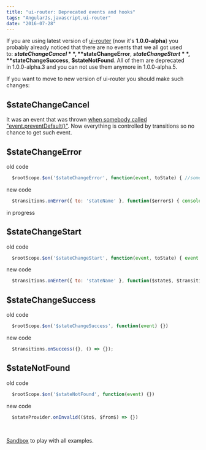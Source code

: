 ```yaml
---
title: "ui-router: Deprecated events and hooks"
tags: "AngularJs,javascript,ui-router"
date: "2016-07-28"
---
```


If you are using latest version of [ui-router](https://github.com/angular-ui/ui-router) (now it's **1.0.0-alpha**) you probably already noticed that there are no events that we all got used to: **$stateChangeCancel**,  **$stateChangeError**, **$stateChangeStart**, **$stateChangeSuccess**, **$stateNotFound**. All of them are deprecated in 1.0.0-alpha.3 and you can not use them anymore in 1.0.0-alpha.5.

If you want to move to new version of ui-router you should make such changes:

## $stateChangeCancel

It was an event that was thrown [when somebody called "event.preventDefault()"](https://github.com/angular-ui/ui-router/commit/ecefb75). Now everything is controlled by transitions so no chance to get such event.

## $stateChangeError

old code

```javascript 
  $rootScope.$on('$stateChangeError', function(event, toState) { //some code to handle the error })  
 ```

new code

```javascript 
  $transitions.onError({ to: 'stateName' }, function($error$) { console.log($error$); }  
 ```

in progress

## $stateChangeStart

old code

```javascript 
  $rootScope.$on('$stateChangeStart', function(event, toState) { event.preventDefault(); })  
 ```

new code

```javascript 
  $transitions.onEnter({ to: 'stateName' }, function($state$, $transition$) { return $q.reject() }  
 ```

## $stateChangeSuccess

old code

```javascript 
  $rootScope.$on('$stateChangeSuccess', function(event) {})  
 ```

new code

```javascript 
  $transitions.onSuccess({}, () => {});  
 ```

## $stateNotFound

old code

```javascript 
  $rootScope.$on('$stateNotFound', function(event) {})  
 ```

new code

```javascript 
  $stateProvider.onInvalid(($to$, $from$) => {})  
 ```

 

[Sandbox](https://plnkr.co/edit/ahs15IQI866ZwrvxvIMe?p=preview) to play with all examples.

